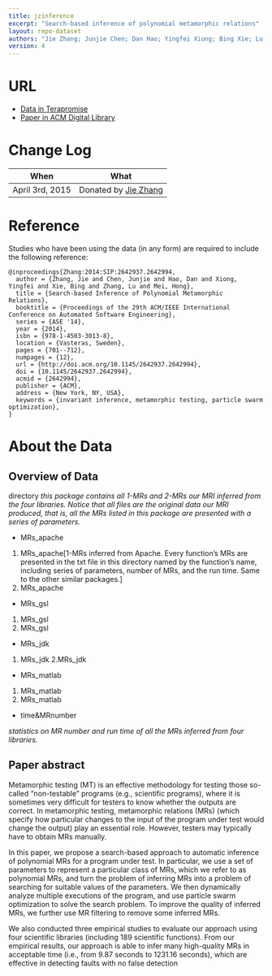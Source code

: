 ```yaml
---
title: jzinference
excerpt: "Search-based inference of polynomial metamorphic relations"
layout: repo-dataset
authors: "Jie Zhang; Junjie Chen; Dan Hao; Yingfei Xiong; Bing Xie; Lu Zhang; Hong Mei"
version: 4
---
```


# URL

* [Data in Terapromise](https://terapromise.csc.ncsu.edu:8443/!/#repo/view/head/other/jzinference)
* [Paper in ACM Digital Library](http://dl.acm.org/citation.cfm?id=2642994)

# Change Log

When | What
---- | ----
 April 3rd, 2015 | Donated by [Jie Zhang](/repo/people/data-donors/promise4.html)

# Reference

Studies who have been using the data (in any form) are required to include the following reference:

```
@inproceedings{Zhang:2014:SIP:2642937.2642994,
  author = {Zhang, Jie and Chen, Junjie and Hao, Dan and Xiong, Yingfei and Xie, Bing and Zhang, Lu and Mei, Hong},
  title = {Search-based Inference of Polynomial Metamorphic Relations},
  booktitle = {Proceedings of the 29th ACM/IEEE International Conference on Automated Software Engineering},
  series = {ASE '14},
  year = {2014},
  isbn = {978-1-4503-3013-8},
  location = {Vasteras, Sweden},
  pages = {701--712},
  numpages = {12},
  url = {http://doi.acm.org/10.1145/2642937.2642994},
  doi = {10.1145/2642937.2642994},
  acmid = {2642994},
  publisher = {ACM},
  address = {New York, NY, USA},
  keywords = {invariant inference, metamorphic testing, particle swarm optimization},
}
```

# About the Data

## Overview of Data

directory
*this package contains all 1-MRs and 2-MRs our MRI inferred from the four libraries. Notice that all files are the original data our MRI produced, that is, all the MRs listed in this package are presented with a series of parameters.*
* MRs_apache
 1. MRs_apache[1-MRs inferred from Apache. Every function’s MRs are presented in the txt file in this directory named by the function’s name, including series of parameters, number of MRs, and the run time. Same to the other similar packages.]
 2. MRs_apache
* MRs_gsl
 1. MRs_gsl
 2. MRs_gsl
* MRs_jdk
 1. MRs_jdk
 2.MRs_jdk
* MRs_matlab
 1. MRs_matlab
 2. MRs_matlab
* time&MRnumber

*statistics on MR number and run time of all the MRs inferred from four libraries.*

## Paper abstract

Metamorphic testing (MT) is an effective methodology for testing those so-called “non-testable” programs (e.g., scientific programs), where it is sometimes very difficult for testers to know whether the outputs are correct. In metamorphic testing, metamorphic relations (MRs) (which specify how particular changes to the input of the program under test would change the output) play an essential role. However, testers may typically have to obtain MRs manually.

In this paper, we propose a search-based approach to automatic inference of polynomial MRs for a program under test. In particular, we use a set of parameters to represent a particular class of MRs, which we refer to as polynomial MRs, and turn the problem of inferring MRs into a problem of searching for suitable values of the parameters. We then dynamically analyze multiple executions of the program, and use particle swarm optimization to solve the search problem. To improve the quality of inferred MRs, we further use MR filtering to remove some inferred MRs.

We also conducted three empirical studies to evaluate our approach using four scientific libraries (including 189 scientific functions). From our empirical results, our approach is able to infer many high-quality MRs in acceptable time (i.e., from 9.87 seconds to 1231.16 seconds), which are effective in detecting faults with no false detection
